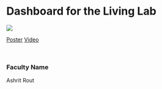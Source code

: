 # Dashboard for the Living Lab

![](https://i.imgur.com/WAXMhuk.png)

[Poster](02.%20Dashboard%20for%20the%20Living%20Lab.pdf)
[Video](https://youtu.be/kMz978bT3RE)

<br>


### Faculty Name

Ashrit Rout
